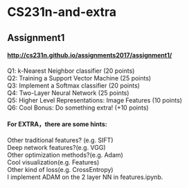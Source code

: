 # CS231n-and-extra
## Assignment1
#### http://cs231n.github.io/assignments2017/assignment1/
Q1: k-Nearest Neighbor classifier (20 points)  
Q2: Training a Support Vector Machine (25 points)  
Q3: Implement a Softmax classifier (20 points)  
Q4: Two-Layer Neural Network (25 points)  
Q5: Higher Level Representations: Image Features (10 points)  
Q6: Cool Bonus: Do something extra! (+10 points)  
#### For EXTRA，there are some hints:  
Other traditional features? (e.g. SIFT)  
Deep network features?(e.g. VGG)  
Other optimization methods?(e.g. Adam)  
Cool visualization(e.g. Features)  
Other kind of loss(e.g. CrossEntropy)  
I implement ADAM on the 2 layer NN in features.ipynb.  
